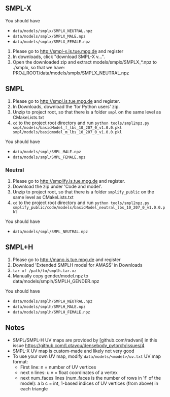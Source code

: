 ## SMPL-X
You should have
- `data/models/smplx/SMPLX_NEUTRAL.npz`
- `data/models/smplx/SMPLX_MALE.npz`
- `data/models/smplx/SMPLX_FEMALE.npz`

1. Please go to http://smpl-x.is.tue.mpg.de and register
2. In downloads, click "download SMPL-X v...".
3. Open the downloaded zip and extract models/smplx/SMPLX_*.npz to ./smplx, so that we have: PROJ_ROOT/data/models/smplx/SMPLX_NEUTRAL.npz

## SMPL
1. Please go to http://smpl.is.tue.mpg.de and register.
2. In Downloads, download the 'for Python users' zip.
3. Unzip to project root, so that there is a folder `smpl` on the same level as CMakeLists.txt
4. `cd` to the project root directory and run `python tools/smpl2npz.py smpl/models/basicModel_f_lbs_10_207_0_v1.0.0.pkl smpl/models/basicmodel_m_lbs_10_207_0_v1.0.0.pkl`

You should have
- `data/models/smpl/SMPL_MALE.npz`
- `data/models/smpl/SMPL_FEMALE.npz`

### Neutral
1. Please go to http://smplify.is.tue.mpg.de and register.
2. Download the zip under 'Code and model'.
3. Unzip to project root, so that there is a folder `smplify_public` on the same level as CMakeLists.txt
4. `cd` to the project root directory and run `python tools/smpl2npz.py smplify_public/code/models/basicModel_neutral_lbs_10_207_0_v1.0.0.pkl`

You should have
- `data/models/smpl/SMPL_NEUTRAL.npz`

## SMPL+H
1. Please go to http://mano.is.tue.mpg.de and register
2. Download 'Extended SMPLH model for AMASS' in Downloads
3. `tar xf /path/to/smplh.tar.xz`
4. Manually copy gender/model.npz to data/models/smplh/SMPLH_GENDER.npz

You should have
- `data/models/smplh/SMPLH_NEUTRAL.npz`
- `data/models/smplh/SMPLH_MALE.npz`
- `data/models/smplh/SMPLH_FEMALE.npz`

## Notes
- SMPL/SMPL-H UV maps are provided by [github.com/radvani] in this issue
  https://github.com/Lotayou/densebody_pytorch/issues/4
- SMPL-X UV map is custom-made and likely not very good
- To use your own UV map, modify `data/models/<model>/uv.txt` UV map format:
    - First line: n = number of UV vertices
    - next n lines: u v = float coordinates of a vertex
    - next num_faces lines (num_faces is the number of rows in 'f' of the model):
      a b c = int, 1-based indices of UV vertices (from above) in each triangle
